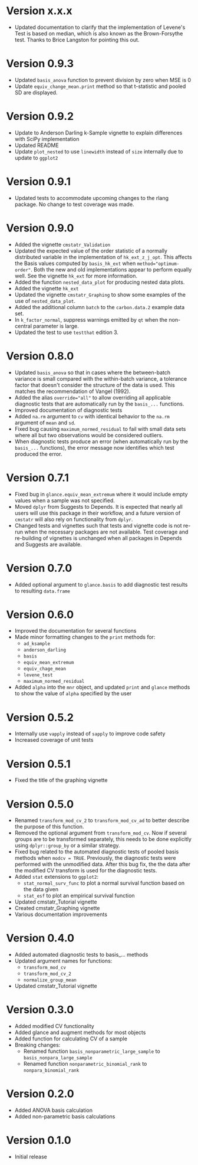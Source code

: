 # Version x.x.x
- Updated documentation to clarify that the implementation of Levene's Test
  is based on median, which is also known as the Brown-Forsythe test.
  Thanks to Brice Langston for pointing this out.

# Version 0.9.3
- Updated `basis_anova` function to prevent division by zero when MSE is 0
- Update `equiv_change_mean.print` method so that t-statistic and pooled SD
  are displayed.

# Version 0.9.2
- Update to Anderson Darling k-Sample vignette to explain differences with
  SciPy implementation
- Updated README
- Update `plot_nested` to use `linewidth` instead of `size` internally due
  to update to `ggplot2`

# Version 0.9.1
- Updated tests to accommodate upcoming changes to the rlang package.
  No change to test coverage was made.

# Version 0.9.0
- Added the vignette `cmstatr_Validation`
- Updated the expected value of the order statistic of a normally
  distributed variable in the implementation of `hk_ext_z_j_opt`.
  This affects the Basis values computed by `basis_hk_ext` when
  `method="optimum-order"`. Both the new and old implementations appear to
  perform equally well. See the vignette `hk_ext` for more information.
- Added the function `nested_data_plot` for producing nested data plots.
- Added the vignette `hk_ext`
- Updated the vignette `cmstatr_Graphing` to show some examples of the use
  of `nested_data_plot`.
- Added the additional column `batch` to the `carbon.data.2` example data set.
- In `k_factor_normal`, suppress warnings emitted by `qt` when the non-central
  parameter is large.
- Updated the test to use `testthat` edition 3.

# Version 0.8.0
- Updated `basis_anova` so that in cases where the between-batch variance
  is small compared with the within-batch variance, a tolerance factor
  that doesn't consider the structure of the data is used. This matches the
  recommendation of Vangel (1992).
- Added the alias `override="all"` to allow overriding all applicable
  diagnostic tests that are automatically run by the `basis_...` functions.
- Improved documentation of diagnostic tests
- Added `na.rm` argument to `cv` with identical behavior to the `na.rm`
  argument of `mean` and `sd`.
- Fixed bug causing `maximum_normed_residual` to fail with small data sets
  where all but two observations would be considered outliers.
- When diagnostic tests produce an error (when automatically run by the
  `basis_...` functions), the error message now identifies which test
  produced the error.

# Version 0.7.1
- Fixed bug in `glance.equiv_mean_extremum` where it would include empty
  values when a sample was not specified.
- Moved `dplyr` from Suggests to Depends. It is expected that nearly all
  users will use this package in their workflow, and a future version of
  `cmstatr` will also rely on functionality from `dplyr`.
- Changed tests and vignettes such that tests and vignette code
  is not re-run when the necessary packages are not available. Test coverage
  and re-building of vignettes is unchanged when all packages in Depends and
  Suggests are available.

# Version 0.7.0
- Added optional argument to `glance.basis` to add diagnostic test results
  to resulting `data.frame`

# Version 0.6.0
- Improved the documentation for several functions
- Made minor formatting changes to the `print` methods for:
  - `ad_ksample`
  - `anderson_darling`
  - `basis`
  - `equiv_mean_extremum`
  - `equiv_chage_mean`
  - `levene_test`
  - `maximum_normed_residual`
- Added `alpha` into the `mnr` object, and updated `print` and `glance`
  methods to show the value of `alpha` specified by the user

# Version 0.5.2
- Internally use `vapply` instead of `sapply` to improve code safety
- Increased coverage of unit tests

# Version 0.5.1
- Fixed the title of the graphing vignette

# Version 0.5.0
- Renamed `transform_mod_cv_2` to `transform_mod_cv_ad` to better describe
  the purpose of this function.
- Removed the optional argument from `transform_mod_cv`. Now if several
  groups are to be transformed separately, this needs to be done explicitly
  using `dplyr::group_by` or a similar strategy.
- Fixed bug related to the automated diagnostic tests of pooled basis methods
  when `modcv = TRUE`. Previously, the diagnostic tests were performed with
  the unmodified data. After this bug fix, the the data after the modified
  CV transform is used for the diagnostic tests.
- Added `stat` extensions to `ggplot2`:
  - `stat_normal_surv_func` to plot a normal survival function based on
    the data given
  - `stat_esf` to plot an empirical survival function
- Updated cmstatr_Tutorial vignette
- Created cmstatr_Graphing vignette
- Various documentation improvements

# Version 0.4.0
- Added automated diagnostic tests to basis_... methods
- Updated argument names for functions:
  - `transform_mod_cv`
  - `transform_mod_cv_2`
  - `normalize_group_mean`
- Updated cmstatr_Tutorial vignette


# Version 0.3.0
- Added modified CV functionality
- Added glance and augment methods for most objects
- Added function for calculating CV of a sample
- Breaking changes:
  - Renamed function `basis_nonparametric_large_sample` to
    `basis_nonpara_large_sample`
  - Renamed function `nonparametric_binomial_rank` to
    `nonpara_binomial_rank`

# Version 0.2.0
- Added ANOVA basis calculation
- Added non-parametric basis calculations

# Version 0.1.0
- Initial release
